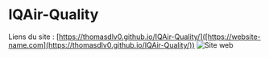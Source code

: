 ﻿# IQAir-Quality
Liens du site : [https://thomasdlv0.github.io/IQAir-Quality/]([https://website-name.com](https://thomasdlv0.github.io/IQAir-Quality/))
![Site web](https://media.discordapp.net/attachments/1230586940131381342/1304014517235351582/Capture_decran_2024-11-07_a_10.27.19.png?ex=672dd9a8&is=672c8828&hm=a6d6e08a12b98334b2efd6a70c4ee57b627a8bdb27b24307e839668140ff126b&=&format=webp&quality=lossless&width=1302&height=1056)
